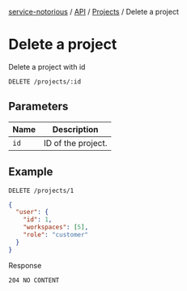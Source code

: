 [service-notorious](../../../README.md) / [API](../README.md) / [Projects](./README.md) / Delete a project

# Delete a project

Delete a project with id

```
DELETE /projects/:id
```

## Parameters

| Name | Description        |
|------|--------------------|
| `id` | ID of the project. |

## Example

```
DELETE /projects/1
```

```json
{
  "user": {
    "id": 1,
    "workspaces": [5],
    "role": "customer"
  }
}
```

Response

```
204 NO CONTENT
```
